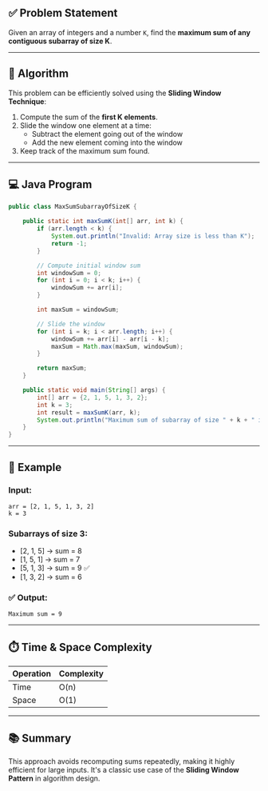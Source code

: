
## ✅ Problem Statement

Given an array of integers and a number `K`, find the **maximum sum of any contiguous subarray of size K**.

---

## 🧠 Algorithm

This problem can be efficiently solved using the **Sliding Window Technique**:

1. Compute the sum of the **first K elements**.
2. Slide the window one element at a time:
   - Subtract the element going out of the window
   - Add the new element coming into the window
3. Keep track of the maximum sum found.

---

## 💻 Java Program

```java
public class MaxSumSubarrayOfSizeK {

    public static int maxSumK(int[] arr, int k) {
        if (arr.length < k) {
            System.out.println("Invalid: Array size is less than K");
            return -1;
        }

        // Compute initial window sum
        int windowSum = 0;
        for (int i = 0; i < k; i++) {
            windowSum += arr[i];
        }

        int maxSum = windowSum;

        // Slide the window
        for (int i = k; i < arr.length; i++) {
            windowSum += arr[i] - arr[i - k];
            maxSum = Math.max(maxSum, windowSum);
        }

        return maxSum;
    }

    public static void main(String[] args) {
        int[] arr = {2, 1, 5, 1, 3, 2};
        int k = 3;
        int result = maxSumK(arr, k);
        System.out.println("Maximum sum of subarray of size " + k + " is: " + result);
    }
}
```

---

## 📌 Example

### Input:
```
arr = [2, 1, 5, 1, 3, 2]
k = 3
```

### Subarrays of size 3:
- [2, 1, 5] → sum = 8  
- [1, 5, 1] → sum = 7  
- [5, 1, 3] → sum = 9 ✅  
- [1, 3, 2] → sum = 6

### ✅ Output:
```
Maximum sum = 9
```

---

## ⏱️ Time & Space Complexity

| Operation         | Complexity |
|-------------------|------------|
| Time              | O(n)       |
| Space             | O(1)       |

---

## 📚 Summary

This approach avoids recomputing sums repeatedly, making it highly efficient for large inputs. It's a classic use case of the **Sliding Window Pattern** in algorithm design.
```

